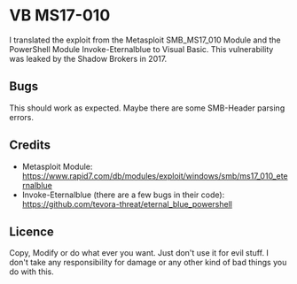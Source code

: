 # VB MS17-010
I translated the exploit from the Metasploit SMB_MS17_010 Module and the PowerShell Module Invoke-Eternalblue to Visual Basic.
This vulnerability was leaked by the Shadow Brokers in 2017.

## Bugs
This should work as expected. Maybe there are some SMB-Header parsing errors.

## Credits
* Metasploit Module: https://www.rapid7.com/db/modules/exploit/windows/smb/ms17_010_eternalblue
* Invoke-Eternalblue (there are a few bugs in their code): https://github.com/tevora-threat/eternal_blue_powershell

## Licence
Copy, Modify or do what ever you want.
Just don't use it for evil stuff.
I don't take any responsibility for damage or any other kind of bad things you do with this.
